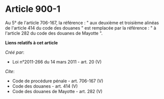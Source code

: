 # Article 900-1

Au 5° de l'article 706-167, la référence : " aux deuxième et troisième alinéas de l'article 414 du code des douanes " est
remplacée par la référence : " à l'article 282 du code des douanes de Mayotte ".

**Liens relatifs à cet article**

_Créé par_:

  - Loi n°2011-266 du 14 mars 2011 - art. 20 (V)

_Cite_:

  - Code de procédure pénale - art. 706-167 (V)
  - Code des douanes - art. 414 (V)
  - Code des douanes de Mayotte - art. 282 (V)
